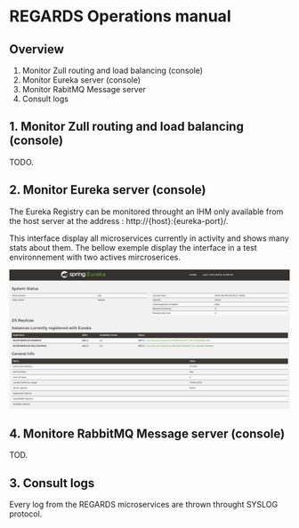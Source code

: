 REGARDS Operations manual
=========================

Overview
--------

1.	Monitor Zull routing and load balancing (console)
2.	Monitor Eureka server (console)  
3.	Monitor RabitMQ Message server
4.	Consult logs

1\. Monitor Zull routing and load balancing (console)
-----------------------------------------------------

TODO.

2\. Monitor Eureka server (console)
-----------------------------------

The Eureka Registry can be monitored throught an IHM only available from the host server at the address : http://{host}:{eureka-port}/.

This interface display all microservices currently in activity and shows many stats about them. The bellow exemple display the interface in a test environnement with two actives mircroserices.

<img src='./images/operations/EurekaConsole.png' />

4\. Monitore RabbitMQ Message server (console)
----------------------------------------------

TOD.

3\. Consult logs
----------------

Every log from the REGARDS microservices are thrown throught SYSLOG protocol.
